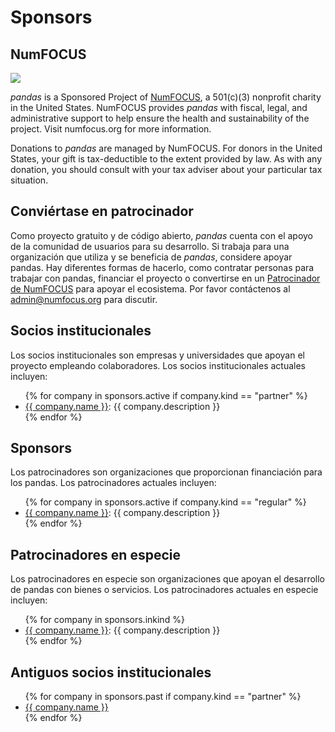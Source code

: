 # Sponsors

## NumFOCUS

![](https://numfocus.org/wp-content/uploads/2018/01/optNumFocus_LRG.png)

_pandas_ is a Sponsored Project of [NumFOCUS](https://numfocus.org/), a 501(c)(3) nonprofit charity in the United States.
NumFOCUS provides _pandas_ with fiscal, legal, and administrative support to help ensure the
health and sustainability of the project. Visit numfocus.org for more information.

Donations to _pandas_ are managed by NumFOCUS. For donors in the United States, your gift is tax-deductible
to the extent provided by law. As with any donation, you should consult with your tax adviser about your particular tax situation.

## Conviértase en patrocinador

Como proyecto gratuito y de código abierto, _pandas_ cuenta con el apoyo de la comunidad de usuarios para su desarrollo.
Si trabaja para una organización que utiliza y se beneficia de _pandas_, considere apoyar pandas. Hay diferentes formas de hacerlo, como contratar personas para trabajar con pandas, financiar el proyecto o convertirse en un
[Patrocinador de NumFOCUS](https://numfocus.org/sponsors) para apoyar el ecosistema. Por favor contáctenos al
[admin@numfocus.org](mailto:admin@numfocus.org) para discutir.

## Socios institucionales

Los socios institucionales son empresas y universidades que apoyan el proyecto empleando colaboradores.
Los socios institucionales actuales incluyen:

<ul>
    {% for company in sponsors.active if company.kind == "partner" %}
        <li><a href="{{ company.url }}">{{ company.name }}</a>: {{ company.description }}</li>
    {% endfor %}</ul>

## Sponsors

Los patrocinadores son organizaciones que proporcionan financiación para los pandas. Los patrocinadores actuales incluyen:

<ul>
    {% for company in sponsors.active if company.kind == "regular" %}
        <li><a href="{{ company.url }}">{{ company.name }}</a>: {{ company.description }}</li>
    {% endfor %}</ul>

## Patrocinadores en especie

Los patrocinadores en especie son organizaciones que apoyan el desarrollo de pandas con bienes o servicios.
Los patrocinadores actuales en especie incluyen:

<ul>
    {% for company in sponsors.inkind %}
        <li><a href="{{ company.url }}">{{ company.name }}</a>: {{ company.description }}</li>
    {% endfor %}</ul>

## Antiguos socios institucionales

<ul>
    {% for company in sponsors.past if company.kind == "partner" %}
        <li><a href="{{ company.url }}">{{ company.name }}</a></li>
    {% endfor %}</ul>
